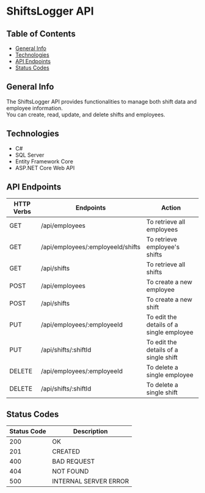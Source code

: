 ﻿# ShiftsLogger API

## Table of Contents
- [General Info](#general-info)
- [Technologies](#technologies)
- [API Endpoints](#api-endpoints)
- [Status Codes](#status-codes)

## General Info
The ShiftsLogger API provides functionalities to manage both shift data and employee information.  
You can create, read, update, and delete shifts and employees.

## Technologies
- C#
- SQL Server
- Entity Framework Core
- ASP.NET Core Web API

## API Endpoints
| HTTP Verbs | Endpoints | Action |
| --- | --- | --- |
| GET | /api/employees | To retrieve all employees |
| GET | /api/employees/:employeeId/shifts | To retrieve employee's shifts |
| GET | /api/shifts | To retrieve all shifts |
| POST | /api/employees | To create a new employee |
| POST | /api/shifts | To create a new shift |
| PUT | /api/employees/:employeeId | To edit the details of a single employee |
| PUT | /api/shifts/:shiftId | To edit the details of a single shift |
| DELETE | /api/employees/:employeeId | To delete a single employee |
| DELETE | /api/shifts/:shiftId | To delete a single shift |

## Status Codes
 | Status Code | Description |
 | --- | --- |
 | 200 | OK |
 | 201 | CREATED |
 | 400 | BAD REQUEST |
 | 404 | NOT FOUND |
 | 500 | INTERNAL SERVER ERROR |